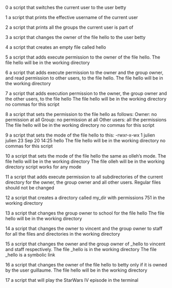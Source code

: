 0  a script that switches the current user to the user betty

1 a script that prints the effective username of the current user

2 a script that prints all the groups the current user is part of

3 a script that changes the owner of the file hello to the user betty

4 a script that creates an empty file called hello

5 a script that adds execute permission to the owner of the file hello.
The file hello will be in the working directory

6 a script that adds execute permission to the owner and the group owner, and read permission to other users, to the file hello.
The file hello will be in the working directory

7 a script that adds execution permission to the owner, the group owner and the other users, to the file hello
The file hello will be in the working directory
no commas for this script

8 a script that sets the permission to the file hello as follows:
Owner: no permission at all
Group: no permission at all
Other users: all the permissions
The file hello will be in the working directory
no commas for this script

9 a script that sets the mode of the file hello to this:
-rwxr-x-wx 1 julien julien 23 Sep 20 14:25 hello
The file hello will be in the working directory
no commas for this script

10 a script that sets the mode of the file hello the same as olleh’s mode.
The file hello will be in the working directory
The file olleh will be in the working directory
script works for any mode

11 a script that adds execute permission to all subdirectories of the current directory for the owner, the group owner and all other users. Regular files should not be changed

12 a script that creates a directory called my_dir with permissions 751 in the working directory

13 a script that changes the group owner to school for the file hello
The file hello will be in the working directory

14 a script that changes the owner to vincent and the group owner to staff for all the files and directories in the working directory

15 a script that changes the owner and the group owner of _hello to vincent and staff respectively.
The file _hello is in the working directory
The file _hello is a symbolic link

16 a script that changes the owner of the file hello to betty only if it is owned by the user guillaume.
The file hello will be in the working directory

17 a script that will play the StarWars IV episode in the terminal
